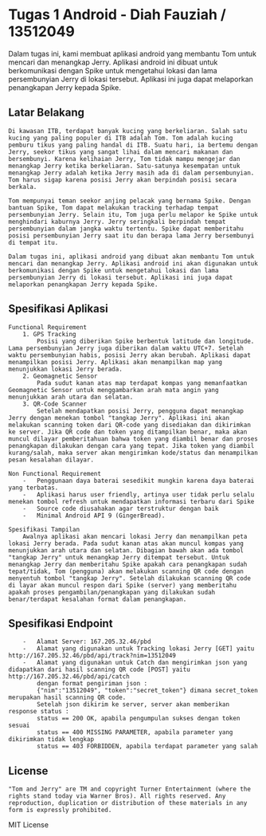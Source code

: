 # Tugas 1 Android - Diah Fauziah / 13512049

Dalam tugas ini, kami membuat aplikasi android yang membantu Tom untuk mencari dan menangkap Jerry. Aplikasi android ini dibuat untuk berkomunikasi dengan Spike untuk mengetahui lokasi dan lama persembunyian Jerry di lokasi tersebut. Aplikasi ini juga dapat melaporkan penangkapan Jerry kepada Spike.

## Latar Belakang
	Di kawasan ITB, terdapat banyak kucing yang berkeliaran. Salah satu kucing yang paling populer di ITB adalah Tom. Tom adalah kucing pemburu tikus yang paling handal di ITB. Suatu hari, ia bertemu dengan Jerry, seekor tikus yang sangat lihai dalam mencari makanan dan bersembunyi. Karena kelihaian Jerry, Tom tidak mampu mengejar dan menangkap Jerry ketika berkeliaran. Satu-satunya kesempatan untuk menangkap Jerry adalah ketika Jerry masih ada di dalam persembunyian. 	Tom harus sigap karena posisi Jerry akan berpindah posisi secara berkala.
	
	Tom mempunyai teman seekor anjing pelacak yang bernama Spike. Dengan bantuan Spike, Tom dapat melakukan tracking terhadap tempat persembunyian Jerry. Selain itu, Tom juga perlu melapor ke Spike untuk menghindari kaburnya Jerry. Jerry seringkali berpindah tempat persembunyian dalam jangka waktu tertentu. Spike dapat memberitahu posisi persembunyian Jerry saat itu dan berapa lama Jerry bersembunyi di tempat itu.
	
	Dalam tugas ini, aplikasi android yang dibuat akan membantu Tom untuk mencari dan menangkap Jerry. Aplikasi android ini akan digunakan untuk berkomunikasi dengan Spike untuk mengetahui lokasi dan lama persembunyian Jerry di lokasi tersebut. Aplikasi ini juga dapat melaporkan penangkapan Jerry kepada Spike.


## Spesifikasi Aplikasi
	Functional Requirement
		1. GPS Tracking
			Posisi yang diberikan Spike berbentuk latitude dan longitude. Lama persembunyian Jerry juga diberikan dalam waktu UTC+7. Setelah waktu persembunyian habis, posisi Jerry akan berubah. Aplikasi dapat menampilkan posisi Jerry. Aplikasi akan menampilkan map yang menunjukkan lokasi Jerry berada.
		2. Geomagnetic Sensor
			Pada sudut kanan atas map terdapat kompas yang memanfaatkan Geomagnetic Sensor untuk menggambarkan arah mata angin yang menunjukkan arah utara dan selatan.
		3. QR-Code Scanner
			Setelah mendapatkan posisi Jerry, pengguna dapat menangkap Jerry dengan menekan tombol "tangkap Jerry". Aplikasi ini akan melakukan scanning token dari QR-code yang disediakan dan dikirimkan ke server. Jika QR code dan token yang ditampilkan benar, maka akan muncul dilayar pemberitahuan bahwa token yang diambil benar dan proses penangkapan dilakukan dengan cara yang tepat. Jika token yang diambil kurang/salah, maka server akan mengirimkan kode/status dan menampilkan pesan kesalahan dilayar.

	Non Functional Requirement
		- 	Penggunaan daya baterai sesedikit mungkin karena daya baterai yang terbatas. 
		- 	Aplikasi harus user friendly, artinya user tidak perlu selalu menekan tombol refresh untuk mendapatkan informasi terbaru dari Spike
		- 	Source code diusahakan agar terstruktur dengan baik
		- 	Minimal Android API 9 (GingerBread).
	
	Spesifikasi Tampilan
		Awalnya aplikasi akan mencari lokasi Jerry dan menampilkan peta lokasi Jerry berada. Pada sudut kanan atas akan muncul kompas yang menunjukkan arah utara dan selatan. Dibagian bawah akan ada tombol "tangkap Jerry" untuk menangkap Jerry ditempat tersebut. Untuk menangkap Jerry dan memberitahu Spike apakah cara penangkapan sudah tepat/tidak, Tom (pengguna) akan melakukan scanning QR code dengan menyentuh tombol "tangkap Jerry". Setelah dilakukan scanning QR code di layar akan muncul respon dari Spike (server) yang memberitahu apakah proses pengambilan/penangkapan yang dilakukan sudah benar/terdapat kesalahan format dalam penangkapan. 

## Spesifikasi Endpoint
		- 	Alamat Server: 167.205.32.46/pbd
		- 	Alamat yang digunakan untuk Tracking lokasi Jerry [GET] yaitu http://167.205.32.46/pbd/api/track?nim=13512049		
		-	Alamat yang digunakan untuk Catch dan mengirimkan json yang didapatkan dari hasil scanning QR code [POST] yaitu http://167.205.32.46/pbd/api/catch 
			dengan format pengiriman json :
			{"nim":"13512049", "token":"secret_token"} dimana secret_token merupakan hasil scanning QR code.
			Setelah json dikirim ke server, server akan memberikan response status :
			status == 200 OK, apabila pengumpulan sukses dengan token sesuai
			status == 400 MISSING PARAMETER, apabila parameter yang dikirimkan tidak lengkap
			status == 403 FORBIDDEN, apabila terdapat parameter yang salah


## License
	"Tom and Jerry" are TM and copyright Turner Entertainment (where the rights stand today via Warner Bros). All rights reserved. Any reproduction, duplication or distribution of these materials in any form is expressly prohibited.

MIT License